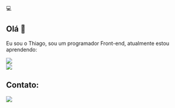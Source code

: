 💻
<br>
## Olá 👋
Eu sou o Thiago, sou um programador Front-end, atualmente estou aprendendo:  
   
<img src= "https://img.shields.io/badge/CSS3-1572B6?style=for-the-badge&logo=css3&logoColor=black"><img/>
<br>
<img src="https://img.shields.io/badge/HTML-239120?style=for-the-badge&logo=html5&logoColor=black"><img/>
<br>

<h2>Contato:</h2>
<a href="https://www.linkedin.com/in/thiago-meirelles-2b4509a5/" target= "_blank" rel="noopener noreferrer"><img src="https://img.shields.io/badge/LinkedIn-0077B5?style=for-the-badge&logo=linkedin&logoColor=white" ><img/></a>


